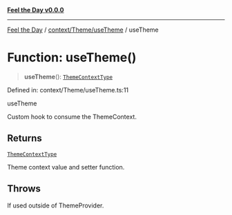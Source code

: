 [**Feel the Day v0.0.0**](../../../../README.md)

***

[Feel the Day](../../../../README.md) / [context/Theme/useTheme](../README.md) / useTheme

# Function: useTheme()

> **useTheme**(): [`ThemeContextType`](../../types/interfaces/ThemeContextType.md)

Defined in: context/Theme/useTheme.ts:11

useTheme

Custom hook to consume the ThemeContext.

## Returns

[`ThemeContextType`](../../types/interfaces/ThemeContextType.md)

Theme context value and setter function.

## Throws

If used outside of ThemeProvider.
